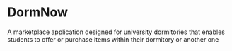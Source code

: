 # DormNow

A marketplace application designed for university dormitories that enables students to offer or purchase items within their dormitory or another one
